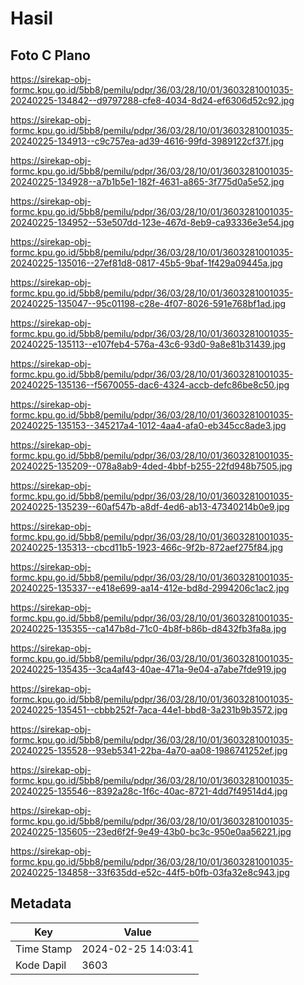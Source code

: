 # Hasil

## Foto C Plano

https://sirekap-obj-formc.kpu.go.id/5bb8/pemilu/pdpr/36/03/28/10/01/3603281001035-20240225-134842--d9797288-cfe8-4034-8d24-ef6306d52c92.jpg

https://sirekap-obj-formc.kpu.go.id/5bb8/pemilu/pdpr/36/03/28/10/01/3603281001035-20240225-134913--c9c757ea-ad39-4616-99fd-3989122cf37f.jpg

https://sirekap-obj-formc.kpu.go.id/5bb8/pemilu/pdpr/36/03/28/10/01/3603281001035-20240225-134928--a7b1b5e1-182f-4631-a865-3f775d0a5e52.jpg

https://sirekap-obj-formc.kpu.go.id/5bb8/pemilu/pdpr/36/03/28/10/01/3603281001035-20240225-134952--53e507dd-123e-467d-8eb9-ca93336e3e54.jpg

https://sirekap-obj-formc.kpu.go.id/5bb8/pemilu/pdpr/36/03/28/10/01/3603281001035-20240225-135016--27ef81d8-0817-45b5-9baf-1f429a09445a.jpg

https://sirekap-obj-formc.kpu.go.id/5bb8/pemilu/pdpr/36/03/28/10/01/3603281001035-20240225-135047--95c01198-c28e-4f07-8026-591e768bf1ad.jpg

https://sirekap-obj-formc.kpu.go.id/5bb8/pemilu/pdpr/36/03/28/10/01/3603281001035-20240225-135113--e107feb4-576a-43c6-93d0-9a8e81b31439.jpg

https://sirekap-obj-formc.kpu.go.id/5bb8/pemilu/pdpr/36/03/28/10/01/3603281001035-20240225-135136--f5670055-dac6-4324-accb-defc86be8c50.jpg

https://sirekap-obj-formc.kpu.go.id/5bb8/pemilu/pdpr/36/03/28/10/01/3603281001035-20240225-135153--345217a4-1012-4aa4-afa0-eb345cc8ade3.jpg

https://sirekap-obj-formc.kpu.go.id/5bb8/pemilu/pdpr/36/03/28/10/01/3603281001035-20240225-135209--078a8ab9-4ded-4bbf-b255-22fd948b7505.jpg

https://sirekap-obj-formc.kpu.go.id/5bb8/pemilu/pdpr/36/03/28/10/01/3603281001035-20240225-135239--60af547b-a8df-4ed6-ab13-47340214b0e9.jpg

https://sirekap-obj-formc.kpu.go.id/5bb8/pemilu/pdpr/36/03/28/10/01/3603281001035-20240225-135313--cbcd11b5-1923-466c-9f2b-872aef275f84.jpg

https://sirekap-obj-formc.kpu.go.id/5bb8/pemilu/pdpr/36/03/28/10/01/3603281001035-20240225-135337--e418e699-aa14-412e-bd8d-2994206c1ac2.jpg

https://sirekap-obj-formc.kpu.go.id/5bb8/pemilu/pdpr/36/03/28/10/01/3603281001035-20240225-135355--ca147b8d-71c0-4b8f-b86b-d8432fb3fa8a.jpg

https://sirekap-obj-formc.kpu.go.id/5bb8/pemilu/pdpr/36/03/28/10/01/3603281001035-20240225-135435--3ca4af43-40ae-471a-9e04-a7abe7fde919.jpg

https://sirekap-obj-formc.kpu.go.id/5bb8/pemilu/pdpr/36/03/28/10/01/3603281001035-20240225-135451--cbbb252f-7aca-44e1-bbd8-3a231b9b3572.jpg

https://sirekap-obj-formc.kpu.go.id/5bb8/pemilu/pdpr/36/03/28/10/01/3603281001035-20240225-135528--93eb5341-22ba-4a70-aa08-1986741252ef.jpg

https://sirekap-obj-formc.kpu.go.id/5bb8/pemilu/pdpr/36/03/28/10/01/3603281001035-20240225-135546--8392a28c-1f6c-40ac-8721-4dd7f49514d4.jpg

https://sirekap-obj-formc.kpu.go.id/5bb8/pemilu/pdpr/36/03/28/10/01/3603281001035-20240225-135605--23ed6f2f-9e49-43b0-bc3c-950e0aa56221.jpg

https://sirekap-obj-formc.kpu.go.id/5bb8/pemilu/pdpr/36/03/28/10/01/3603281001035-20240225-134858--33f635dd-e52c-44f5-b0fb-03fa32e8c943.jpg


## Metadata

| Key        | Value               |
| ---------- | ------------------- |
| Time Stamp | 2024-02-25 14:03:41 |
| Kode Dapil | 3603                |



